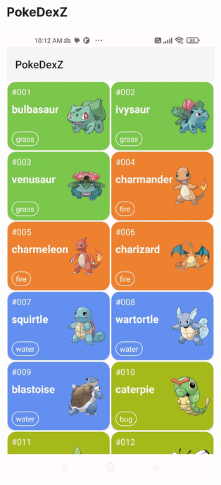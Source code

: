 # PokeDexZ
![alt text](https://github.com/nilezia/PokeDexZ/blob/main/Screenshot_2023-08-21-10-12-12-493_example.jpg?raw=true)
